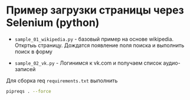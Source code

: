 # Пример загрузки страницы через Selenium (python)

- `sample_01_wikipedia.py` - базовый пример на основе wikipedia. Откртыь страницу. Дождатся появление поля поиска и выполнить поиск в форму

- `sample_02_vk.py` - Логинимся к vk.com и получаем список аудио-записей

Для сборка req `requirements.txt` выполнить
```bash
pipreqs . --force
```
